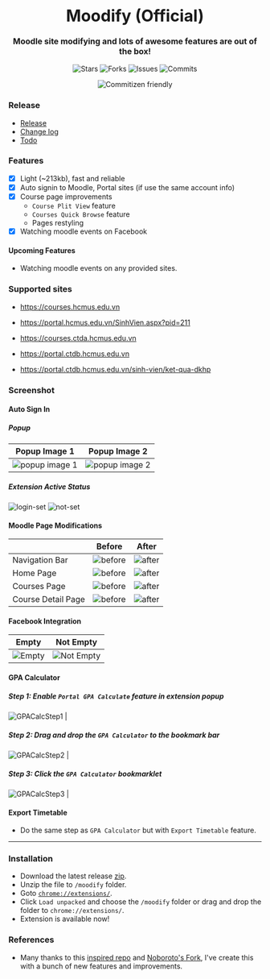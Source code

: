 <h1 align="center" style="font-size: 32px">Moodify (Official)</h1>

<p align="center" style="font-size: 16px"><strong>Moodle site modifying and lots of awesome features are out of the box!</strong></p>

<p align="center">
  <img alt="Stars" src="https://badgen.net/github/stars/yuran1811/moodify">
  <img alt="Forks" src="https://badgen.net/github/forks/yuran1811/moodify">
  <img alt="Issues" src="https://badgen.net/github/issues/yuran1811/moodify">
  <img alt="Commits" src="https://badgen.net/github/commits/yuran1811/moodify">
</p>
<p align="center">
  <img alt="Commitizen friendly" src="https://img.shields.io/badge/commitizen-friendly-brightgreen.svg">
</p>

### Release

- [Release](https://github.com/yuran1811/moodify/releases)
- [Change log](/md/CHANGELOG.md)
- [Todo](/md/TODO.md)

### Features

- [x] Light (~213kb), fast and reliable
- [x] Auto signin to Moodle, Portal sites (if use the same account info)
- [x] Course page improvements
  - `Course Plit View` feature
  - `Courses Quick Browse` feature
  - Pages restyling
- [x] Watching moodle events on Facebook

#### Upcoming Features

- Watching moodle events on any provided sites.

### Supported sites

- https://courses.hcmus.edu.vn
- https://portal.hcmus.edu.vn/SinhVien.aspx?pid=211

- https://courses.ctda.hcmus.edu.vn
- https://portal.ctdb.hcmus.edu.vn
- https://portal.ctdb.hcmus.edu.vn/sinh-vien/ket-qua-dkhp

### Screenshot

#### Auto Sign In

##### Popup

| Popup Image 1                                        | Popup Image 2                                        |
| ---------------------------------------------------- | ---------------------------------------------------- |
| ![popup image 1](public/screenshots/extension-1.png) | ![popup image 2](public/screenshots/extension-2.png) |

##### Extension Active Status

![login-set](public/screenshots/auto-login.png)
![not-set](public/screenshots/not-enable-auto-login.png)

#### Moodle Page Modifications

|                    | Before                                               | After                                                        |
| ------------------ | ---------------------------------------------------- | ------------------------------------------------------------ |
| Navigation Bar     | ![before](public/screenshots/nav-bar.png)            | ![after](public/screenshots/original/nav-bar.png)            |
| Home Page          | ![before](public/screenshots/home-page.png)          | ![after](public/screenshots/original/home-page.png)          |
| Courses Page       | ![before](public/screenshots/my-courses-page.png)    | ![after](public/screenshots/original/my-courses-page.png)    |
| Course Detail Page | ![before](public/screenshots/course-detail-page.png) | ![after](public/screenshots/original/course-detail-page.png) |

#### Facebook Integration

| Empty                                                     | Not Empty                                               |
| --------------------------------------------------------- | ------------------------------------------------------- |
| ![Empty](public/screenshots/facebook-integrate-empty.png) | ![Not Empty](public/screenshots/facebook-integrate.png) |

#### GPA Calculator

##### Step 1: Enable `Portal GPA Calculate` feature in extension popup

![GPACalcStep1](public/screenshots/GPACalc/GPACalcStep1.png) |

##### Step 2: Drag and drop the `GPA Calculator` to the bookmark bar

![GPACalcStep2](public/screenshots/GPACalc/GPACalcStep2.png) |

##### Step 3: Click the `GPA Calculator` bookmarklet

![GPACalcStep3](public/screenshots/GPACalc/GPACalcStep3.png) |

#### Export Timetable

- Do the same step as `GPA Calculator` but with `Export Timetable` feature.

---

### Installation

- Download the latest release [zip](https://github.com/yuran1811/moodify/releases).
- Unzip the file to `/moodify` folder.
- Goto [`chrome://extensions/`](chrome://extensions/).
- Click `Load unpacked` and choose the `/moodify` folder or drag and drop the folder to `chrome://extensions/`.
- Extension is available now!

### References

- Many thanks to this [inspired repo](https://github.com/tinwritescode/hcmus-moodle-improved) and [Noboroto's Fork](https://github.com/Noboroto/hcmus-moodle-improved), I've create this with a bunch of new features and improvements.
